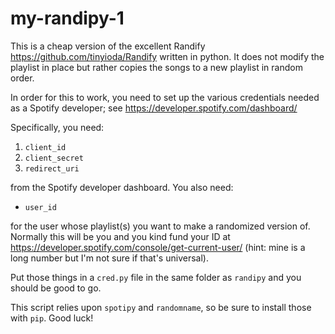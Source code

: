# my-randipy-1
This is a cheap version of the excellent Randify https://github.com/tinyioda/Randify written in python. It does not modify the playlist in place but rather copies the songs to a new playlist in random order.

In order for this to work, you need to set up the various credentials needed as a Spotify developer; see https://developer.spotify.com/dashboard/

Specifically, you need:

1. `client_id`
1. `client_secret`
1. `redirect_uri`

from the Spotify developer dashboard. You also need:

* `user_id`

for the user whose playlist(s) you want to make a randomized version of. Normally this will be you and you kind fund your ID at https://developer.spotify.com/console/get-current-user/ (hint: mine is a long number but I'm not sure if that's universal).

Put those things in a `cred.py` file in the same folder as `randipy` and you should be good to go.

This script relies upon `spotipy` and `randomname`, so be sure to install those with `pip`. Good luck!
